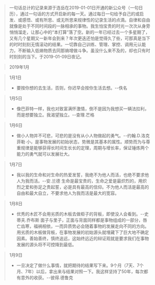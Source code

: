 > 一句话总计的记录来源于连岳在2019-01-01日开通的新公众号（一句日历），通过一句话的方式开启新的每一天。通过每日一句给予自己的或启发、或感悟、或有所思、或无所思来规律性的记录生活的点滴。自律和自由就像是处于不同时间段的一脉相承的事物。我生怕宝贵的时光一次次从身旁悄悄溜走，让那心中的“本打算”落了空。新的一年已经过去一个多星期了，又有几个星期又一新年会到来？年次更迭还怕是觉得久了些，可那真是当下的时时刻刻无情滚动的结果。一切靠自己训练、管理、掌控、调用元认能力，不断输入低熵物质去同那熵增做斗争。虽没什么来不及的，却也只有时时刻刻的当下。于2019-01-09日夜记。

> 2019年1月

> 1月1日
> - 要按你想的去生活，否则，你迟早会按你生活去想。--佚名

> 1月5日
> - 像巴菲特一样，我也对致富满怀激情，倒不是因为我想买一辆法拉利，而是想要独立。我渴望独立。--查理.芒格

> 1月6日
> - 做小人物并不可悲，可悲的是没有从小人物做起的勇气。--约翰.D.洛克菲勒
小，是事物发展的初始状态，势微是其基本的属性。顺势而为与尊重规律是能够获得长时间生长长的定理，周期与增长率，保证锤炼两个能力的勇气就可以发展壮大。

> 1月7日
> - 我以我的生命和对生命的热爱发誓，我绝不为他人而活，也绝不要求他人为我而活。--安.兰德
生命是最宝贵的，生命之爱是最炽烈的，用炽烈之爱和弥足之贵起誓，必是具有最高的信仰。不为他人而活是最高的自由和最大自立，不要求他人为我而活是最大的宽容。

> 1月8日
> - 优秀的木匠不会用劣质的木板去做柜子的背板，即使没人会看到。--史蒂夫.乔布斯
面子与里子，正面与背面同样都是事物组成的一部分，唇亡齿寒，福祸相依，一而异质势必会随着事物的发展走向不同的方向。
用劣质的木板做背板，在事物发展的初始源头就埋藏下了巨大地不确定因素。善始善终，慎终追远，这始终远近的辩证观就是要求我们在事物发展的源头将不可控降到最低。

> 1月9日
> - 一旦决定了做什么事情，就把期待的结果写下来。9个月（7天、7个月、7年）以后，拿出来与结果对照一下。我这样坚持了50年，每次都有意外的收获。--彼得.德鲁克
